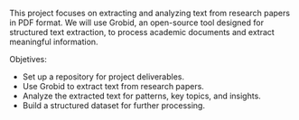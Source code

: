 This project focuses on extracting and analyzing text from research papers in PDF format. We will use Grobid, an open-source tool designed for structured text extraction, 
to process academic documents and extract meaningful information.

Objetives:
- Set up a repository for project deliverables.
- Use Grobid to extract text from research papers.
- Analyze the extracted text for patterns, key topics, and insights.
- Build a structured dataset for further processing.
